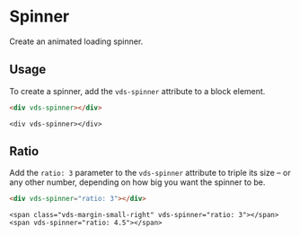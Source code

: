 # Spinner

<p class="vds-text-lead">Create an animated loading spinner.</p>

## Usage

To create a spinner, add the `vds-spinner` attribute to a block element.

```html
<div vds-spinner></div>
```

```example
<div vds-spinner></div>
```

## Ratio

Add the `ratio: 3` parameter to the `vds-spinner` attribute to triple its size – or any other number, depending on how big you want the spinner to be.

```html
<div vds-spinner="ratio: 3"></div>
```

```example
<span class="vds-margin-small-right" vds-spinner="ratio: 3"></span>
<span vds-spinner="ratio: 4.5"></span>
```

